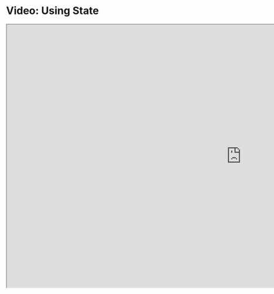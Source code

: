 # Video: Using State

<iframe src="https://scrimba.com/scrim/cNkJv2Hw?pl=pBQgdHZ" width="1280" height="720" allowfullscreen="allowfullscreen" allow="autoplay; fullscreen; picture-in-picture"></iframe>
